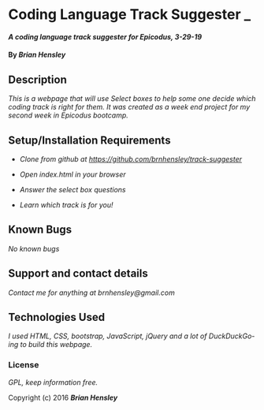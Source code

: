 # Coding Language Track Suggester _

#### _A coding language track suggester for Epicodus, 3-29-19_

#### By _**Brian Hensley**_

## Description

_This is a webpage that will use Select boxes to help some one decide which coding track is right for them. It was created as a week end project for my second week in Epicodus bootcamp._

## Setup/Installation Requirements

* _Clone from github at https://github.com/brnhensley/track-suggester_

* _Open index.html in your browser_

* _Answer the select box questions_

* _Learn which track is for you!_

## Known Bugs

_No known bugs_

## Support and contact details

_Contact me for anything at brnhensley@gmail.com_

## Technologies Used

_I used HTML, CSS, bootstrap, JavaScript, jQuery and a lot of DuckDuckGo-ing to build this webpage._

### License

*GPL, keep information free.*

Copyright (c) 2016 **_Brian Hensley_**
